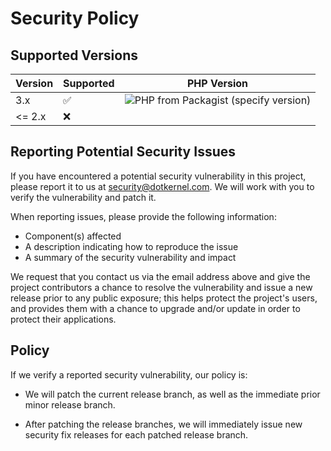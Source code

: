 # Security Policy

## Supported Versions


| Version | Supported          | PHP Version                                                                                             |
|---------|--------------------|---------------------------------------------------------------------------------------------------------|
| 3.x     | :white_check_mark: | ![PHP from Packagist (specify version)](https://img.shields.io/packagist/php-v/dotkernel/dot-cli/3.4.2) |
| <= 2.x  | :x:                |                                                                                                         |


## Reporting Potential Security Issues

If you have encountered a potential security vulnerability in this project,
please report it to us at <security@dotkernel.com>. We will work with you to
verify the vulnerability and patch it.

When reporting issues, please provide the following information:

- Component(s) affected
- A description indicating how to reproduce the issue
- A summary of the security vulnerability and impact

We request that you contact us via the email address above and give the
project contributors a chance to resolve the vulnerability and issue a new
release prior to any public exposure; this helps protect the project's
users, and provides them with a chance to upgrade and/or update in order to
protect their applications.


## Policy

If we verify a reported security vulnerability, our policy is:

- We will patch the current release branch, as well as the immediate prior minor
  release branch.

- After patching the release branches, we will immediately issue new security
  fix releases for each patched release branch.

